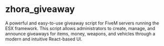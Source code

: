 # zhora_giveaway
A powerful and easy-to-use giveaway script for FiveM servers running the ESX framework. This script allows administrators to create, manage, and announce giveaways for items, money, weapons, and vehicles through a modern and intuitive React-based UI.
